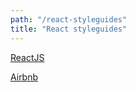 ```yaml
---
path: "/react-styleguides"
title: "React styleguides"
---
```

[ReactJS](https://reactjs.org/docs/design-principles.html)

[Airbnb](https://www.gitbook.com/book/rajjejosefsson/web-resrouce/edit#)
